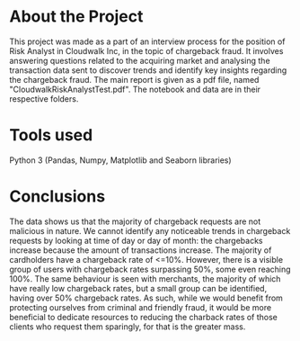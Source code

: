 # About the Project
This project was made as a part of an interview process for the position of Risk Analyst in Cloudwalk Inc, in the topic of chargeback fraud. It involves answering questions related to the acquiring market and analysing the transaction data sent to discover trends and identify key insights regarding the chargeback fraud.
The main report is given as a pdf file, named "CloudwalkRiskAnalystTest.pdf". The notebook and data are in their respective folders.

# Tools used
Python 3 (Pandas, Numpy, Matplotlib and Seaborn libraries)

# Conclusions
The data shows us that the majority of chargeback requests are not malicious in nature. We cannot identify any noticeable trends in chargeback requests by looking at time of day or day of month: the chargebacks increase because the amount of transactions increase.
The majority of cardholders have a chargeback rate of <=10%. However, there is a visible group of users with chargeback rates surpassing 50%, some even reaching 100%. The same behaviour is seen with merchants, the majority of which have really low chargeback rates, but a small group can be identified, having over 50% chargeback rates.
As such, while we would benefit from protecting ourselves from criminal and friendly fraud, it would be more beneficial to dedicate resources to reducing the charback rates of those clients who request them sparingly, for that is the greater mass.



